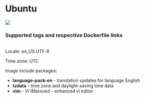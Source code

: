 # Ubuntu
[![](https://images.microbadger.com/badges/image/antonchernik/docker-image-ubuntu.svg)](https://microbadger.com/images/antonchernik/docker-image-ubuntu "Get your own image badge on microbadger.com")
### Supported tags and respective Dockerfile links
<br/>
  Locale: en_US.UTF-8
  
  Time zone: UTC
  
  Image include packages:
  * **language-pack-en** - translation updates for language English
  * **tzdata** - time zone and daylight-saving time data
  * **vim** - Vi IMproved - enhanced vi editor